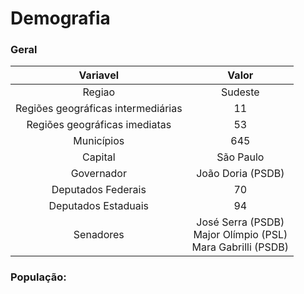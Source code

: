 # Demografia



### Geral

|              Variavel              	|                             Valor                             	|
|:----------------------------------:	|:-------------------------------------------------------------:	|
|               Regiao               	|                            Sudeste                            	|
| Regiões geográficas intermediárias 	|                               11                              	|
|    Regiões geográficas imediatas   	|                               53                              	|
|             Municípios             	|                              645                              	|
|               Capital              	|                           São Paulo                           	|
|             Governador             	|                       João Doria (PSDB)                       	|
|         Deputados Federais         	|                               70                              	|
|         Deputados Estaduais        	|                               94                              	|
|              Senadores             	| José Serra    (PSDB) </br> Major Olímpio (PSL) </br> Mara Gabrilli (PSDB) 	|

### População:




